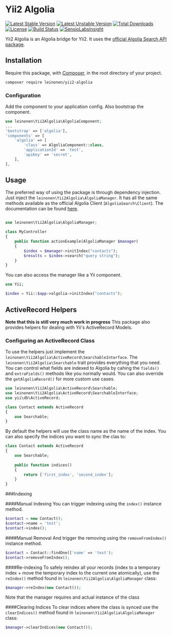 # Yii2 Algolia
[![Latest Stable Version](https://poser.pugx.org/leinonen/yii2-algolia/version)](https://packagist.org/packages/leinonen/yii2-algolia) 
[![Latest Unstable Version](https://poser.pugx.org/leinonen/yii2-algolia/v/unstable)](//packagist.org/packages/leinonen/yii2-algolia) 
[![Total Downloads](https://poser.pugx.org/leinonen/yii2-algolia/downloads)](https://packagist.org/packages/leinonen/yii2-algolia)
[![License](https://poser.pugx.org/leinonen/yii2-algolia/license)](https://packagist.org/packages/leinonen/yii2-algolia)
[![Build Status](https://travis-ci.org/lordthorzonus/yii2-algolia.svg)](https://travis-ci.org/lordthorzonus/yii2-algolia)
[![SensioLabsInsight](https://insight.sensiolabs.com/projects/0580d302-f028-45dc-8968-016b8aec786a/mini.png)](https://insight.sensiolabs.com/projects/0580d302-f028-45dc-8968-016b8aec786a)


Yii2 Algolia is an Algolia bridge for Yii2. It uses the [official Algolia Search API package](https://github.com/algolia/algoliasearch-client-php).

## Installation
Require this package, with [Composer](https://getcomposer.org/), in the root directory of your project.

```bash
composer require leinonen/yii2-algolia
```

### Configuration
Add the component to your application config. Also bootstrap the component.

```php
use leinonen\Yii2Algolia\AlgoliaComponent;
...
'bootstrap' => ['algolia'],
'components' => [
    'algolia' => [
        'class' => AlgoliaComponent::class,
        'applicationId' => 'test',
        'apiKey' => 'secret',
    ],
],
```

## Usage
The preferred way of using the package is through dependency injection. Just inject the `leinonen\Yii2Algolia\AlgoliaManager`. It has all the same methods available as the official Algolia Client (`AlgoliaSearch\Client`). The documentation can be found [here](https://github.com/algolia/algoliasearch-client-php).

```php

use leinonen\Yii2Algolia\AlgoliaManager;

class MyController
{
    public function actionExample(AlgoliaManager $manager)
    {
        $index = $manager->initIndex("contacts");
        $results = $index->search("query string");
    }
}

```

You can also access the manager like a Yii component.

```php
use Yii;

$index = Yii::$app->algolia->initIndex("contacts");
```

## ActiveRecord Helpers
**Note that this is still very much work in progress**
This package also provides helpers for dealing with Yii's ActiveRecord Models.

### Configuring an ActiveRecord Class
To use the helpers just implement the `leinonen\Yii2Algolia\ActiveRecord\SearchableInterface`. The `leinonen\Yii2Algolia\Searchable` trait provides everything that you need. You can control what fields are indexed to Algolia by cahing the `fields()` and `extraFields()` methods like you normally would. You can also override the `getAlgoliaRecord()` for more custom use cases.

```php
use leinonen\Yii2Algolia\ActiveRecord\Searchable;
use leinonen\Yii2Algolia\ActiveRecord\SearchableInterface;
use yii\db\ActiveRecord;

class Contact extends ActiveRecord
{
    use Searchable;
}
```

By default the helpers will use the class name as the name of the index. You can also specify the indices you want to sync the clas to:
```php
class Contact extends ActiveRecord
{
    use Searchable;
    
    public function indices()
    {
        return ['first_index', 'second_index'];
    }
}
```
###Indexing

####Manual Indexing
You can trigger indexing using the `index()` instance method.

```php
$contact = new Contact();
$contact->name = 'test';
$contact->index();
```

####Manual Removal
And trigger the removing using the `removeFromIndex()` instance method.

```php
$contact = Contact::findOne(['name' => 'test');
$contact->removeFromIndex();
```

####Re-indexing
To safely reindex all your records (index to a temporary index + move the temporary index to the current one atomically), use the `reIndex()` method found in `leinonen\Yii2Algolia\AlgoliaManager` class:

```php
$manager->reIndex(new Contact());
```
Note that the manager requires and actual instance of the class
 
####Clearing Indices
To clear indices where the class is synced use the `clearIndices()` method found in `leinonen\Yii2Algolia\AlgoliaManager` class:

```php
$manager->clearIndices(new Contact());
```